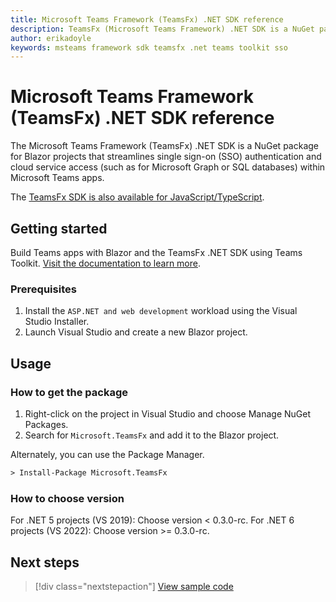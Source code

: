 ```yaml
---
title: Microsoft Teams Framework (TeamsFx) .NET SDK reference
description: TeamsFx (Microsoft Teams Framework) .NET SDK is a NuGet package for Blazor projects that streamlines authentication and cloud service access
author: erikadoyle
keywords: msteams framework sdk teamsfx .net teams toolkit sso
---
```

# Microsoft Teams Framework (TeamsFx) .NET SDK reference

The Microsoft Teams Framework (TeamsFx) .NET SDK is a NuGet package for Blazor projects that streamlines single sign-on (SSO) authentication and cloud service access (such as for Microsoft Graph or SQL databases) within Microsoft Teams apps.

The [TeamsFx SDK is also available for JavaScript/TypeScript](/microsoftteams/platform/toolkit/teamsfx-sdk).

## Getting started

Build Teams apps with Blazor and the TeamsFx .NET SDK using Teams Toolkit. [Visit the documentation to learn more](/microsoftteams/platform/toolkit/visual-studio-overview).

### Prerequisites

1. Install the `ASP.NET and web development` workload using the Visual Studio Installer.
2. Launch Visual Studio and create a new Blazor project.

## Usage

### How to get the package

1. Right-click on the project in Visual Studio and choose Manage NuGet Packages.
2. Search for `Microsoft.TeamsFx` and add it to the Blazor project.

Alternately, you can use the Package Manager.

```ps
> Install-Package Microsoft.TeamsFx
```

### How to choose version

For .NET 5 projects (VS 2019): Choose version < 0.3.0-rc.
For .NET 6 projects (VS 2022): Choose version >= 0.3.0-rc.

## Next steps

> [!div class="nextstepaction"]
> [View sample code](https://github.com/OfficeDev/TeamsFx/blob/dev/packages/dotnet-sdk/README.md#usage)
